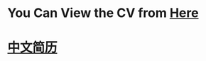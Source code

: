 # You Can View the CV from [Here](https://1105042987.github.io/Sufer_Qin/)
# [中文简历](https://1105042987.github.io/Sufer_Qin/index-cn.html)
